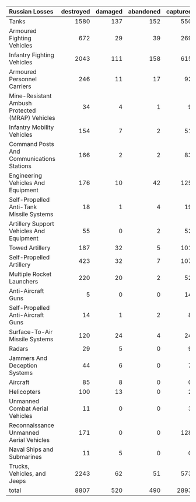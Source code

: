 | Russian Losses                                   |   destroyed |   damaged |   abandoned |   captured |   total |
|:-------------------------------------------------|------------:|----------:|------------:|-----------:|--------:|
| Tanks                                            |        1580 |       137 |         152 |        550 |    2419 |
| Armoured Fighting Vehicles                       |         672 |        29 |          39 |        269 |    1009 |
| Infantry Fighting Vehicles                       |        2043 |       111 |         158 |        615 |    2927 |
| Armoured Personnel Carriers                      |         246 |        11 |          17 |         92 |     366 |
| Mine-Resistant Ambush Protected  (MRAP) Vehicles |          34 |         4 |           1 |          9 |      48 |
| Infantry Mobility Vehicles                       |         154 |         7 |           2 |         51 |     214 |
| Command Posts And Communications Stations        |         166 |         2 |           2 |         83 |     253 |
| Engineering Vehicles And Equipment               |         176 |        10 |          42 |        125 |     353 |
| Self-Propelled Anti-Tank Missile Systems         |          18 |         1 |           4 |         19 |      42 |
| Artillery Support Vehicles And Equipment         |          55 |         0 |           2 |         52 |     109 |
| Towed Artillery                                  |         187 |        32 |           5 |        101 |     325 |
| Self-Propelled Artillery                         |         423 |        32 |           7 |        107 |     569 |
| Multiple Rocket Launchers                        |         220 |        20 |           2 |         52 |     294 |
| Anti-Aircraft Guns                               |           5 |         0 |           0 |         14 |      19 |
| Self-Propelled Anti-Aircraft Guns                |          14 |         1 |           2 |          8 |      25 |
| Surface-To-Air Missile Systems                   |         120 |        24 |           4 |         24 |     172 |
| Radars                                           |          29 |         5 |           0 |          9 |      43 |
| Jammers And Deception Systems                    |          44 |         6 |           0 |          7 |      57 |
| Aircraft                                         |          85 |         8 |           0 |          0 |      93 |
| Helicopters                                      |         100 |        13 |           0 |          2 |     115 |
| Unmanned Combat Aerial Vehicles                  |          11 |         0 |           0 |          3 |      14 |
| Reconnaissance Unmanned Aerial Vehicles          |         171 |         0 |           0 |        128 |     299 |
| Naval Ships and Submarines                       |          11 |         5 |           0 |          0 |      16 |
| Trucks, Vehicles, and Jeeps                      |        2243 |        62 |          51 |        573 |    2929 |
| total                                            |        8807 |       520 |         490 |       2893 |   12710 |